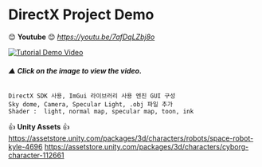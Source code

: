 # DirectX Project Demo

:blush: **Youtube** :blush: *https://youtu.be/7afDqLZbj8o*  

[![Tutorial Demo Video](https://img.youtube.com/vi/7afDqLZbj8o/maxresdefault.jpg)](https://youtu.be/7afDqLZbj8o)

###### ***▲ Click on the image to view the video.***  
```  
DirectX SDK 사용, ImGui 라이브러리 사용 엔진 GUI 구성
Sky dome, Camera, Specular Light, .obj 파일 추가 
Shader :  light, normal map, specular map, toon, ink
```


:+1: **Unity Assets** :+1:   
https://assetstore.unity.com/packages/3d/characters/robots/space-robot-kyle-4696
https://assetstore.unity.com/packages/3d/characters/cyborg-character-112661
